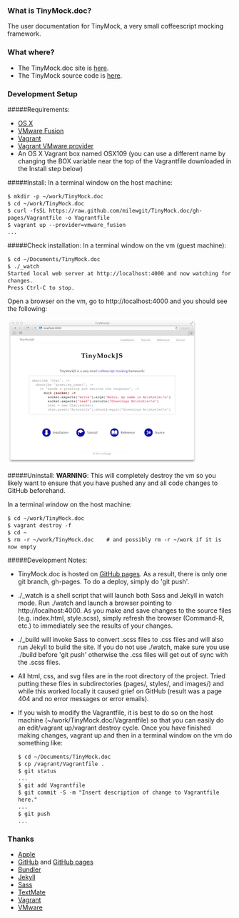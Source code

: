 ### What is TinyMock.doc?
The user documentation for TinyMock, a very small coffeescript mocking framework.

### What where?

- The TinyMock.doc site is [here](http://milewgit.github.io/TinyMock.doc/).
- The TinyMock source code is [here](https://github.com/milewgit/TinyMock).

### Development Setup

#####Requirements:
- [OS X](https://www.apple.com/osx/)
- [VMware Fusion](http://www.vmware.com/ca/en/products/fusion)
- [Vagrant](http://www.vagrantup.com)
- [Vagrant VMware provider](https://www.vagrantup.com/vmware)
- An OS X Vagrant box named OSX109 (you can use a different name by changing the BOX variable near the top of the Vagrantfile downloaded in the Install step below)

#####Install:
In a terminal window on the host machine:
```
$ mkdir -p ~/work/TinyMock.doc
$ cd ~/work/TinyMock.doc
$ curl -fsSL https://raw.github.com/milewgit/TinyMock.doc/gh-pages/Vagrantfile -o Vagrantfile
$ vagrant up --provider=vmware_fusion
...
```

#####Check installation:
In a terminal window on the vm (guest machine):
```
$ cd ~/Documents/TinyMock.doc
$ ./_watch
Started local web server at http://localhost:4000 and now watching for changes.
Press Ctrl-C to stop.

```
Open a browser on the vm, go to http://localhost:4000 and you should see the following:

![TinyMock.doc screenshot](screenshot.jpg)

#####Uninstall:
**WARNING**: This will completely destroy the vm so you likely want to ensure that you have 
pushed any and all code changes to GitHub beforehand.

In a terminal window on the host machine:
```
$ cd ~/work/TinyMock.doc
$ vagrant destroy -f
$ cd ~
$ rm -r ~/work/TinyMock.doc    # and possibly rm -r ~/work if it is now empty
```


#####Development Notes:
- TinyMock.doc is hosted on [GitHub pages](https://pages.github.com).  As a result, there is only one git 
branch, gh-pages.  To do a deploy, simply do 'git push'.

- ./_watch is a shell script that will launch both Sass and Jekyll in watch mode.  Run ./watch and
launch a browser pointing to http://localhost:4000.  As you make and save changes to the source 
files (e.g. index.html, style.scss), simply refresh the browser (Command-R, etc.) to immediately 
see the results of your changes.

- ./_build will invoke Sass to convert .scss files to .css files and will also run Jekyll to build
the site.  If you do not use ./watch, make sure you use ./build before 'git push' otherwise the .css 
files will get out of sync with the .scss files.

- All html, css, and svg files are in the root directory of the project.  Tried putting these files in
subdirectories (pages/, styles/, and images/) and while this worked locally it caused grief on
GitHub (result was a page 404 and no error messages or error emails).
  
- If you wish to modify the Vagrantfile, it is best to do so on the host machine (~/work/TinyMock.doc/Vagrantfile) 
so that you can easily do an edit/vagrant up/vagrant destroy cycle.  Once you have finished making 
changes, vagrant up and then in a terminal window on the vm do something like:
    ```
    $ cd ~/Documents/TinyMock.doc
    $ cp /vagrant/Vagrantfile .
    $ git status
    ...
    $ git add Vagrantfile
    $ git commit -S -m "Insert description of change to Vagrantfile here."
    ...
    $ git push
    ...
    ```


### Thanks
- [Apple](http://www.apple.com)
- [GitHub](https://github.com) and [GitHub pages](http://pages.github.com)
- [Bundler](http://bundler.io)
- [Jekyll](http://jekyllrb.com)
- [Sass](http://sass-lang.com)
- [TextMate](http://macromates.com)
- [Vagrant](https://www.vagrantup.com)
- [VMware](http://www.vmware.com)
